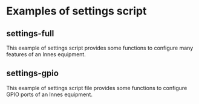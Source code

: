 # Examples of settings script

## settings-full 
This example of settings script provides some functions to configure many features of an Innes equipment.  

## settings-gpio
This example of settings script file provides some functions to configure GPIO ports of an Innes equipment.  
